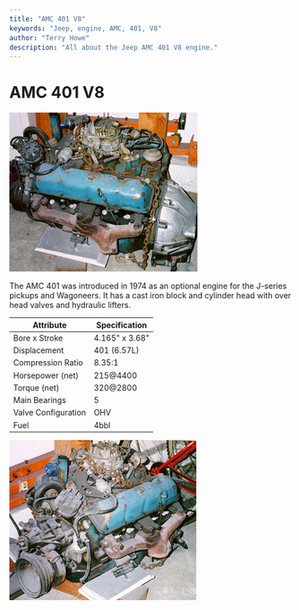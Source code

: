 ```yaml
---
title: "AMC 401 V8"
keywords: "Jeep, engine, AMC, 401, V8"
author: "Terry Howe"
description: "All about the Jeep AMC 401 V8 engine."
---
```

# AMC 401 V8

![AMC 401](../../img/engine/amc40101.jpg)

The AMC 401 was introduced in 1974 as an optional engine for the J-series pickups and Wagoneers. It has a cast iron block and cylinder head with over head valves and hydraulic lifters.

| Attribute           | Specification  |
|---------------------|----------------|
| Bore x Stroke       | 4.165" x 3.68" |
| Displacement        | 401 (6.57L)    |
| Compression Ratio   | 8.35:1         |
| Horsepower (net)    | 215@4400       |
| Torque (net)        | 320@2800       |
| Main Bearings       | 5              |
| Valve Configuration | OHV            |
| Fuel                | 4bbl           |
![AMC 401](../../img/engine/amc40102.jpg)